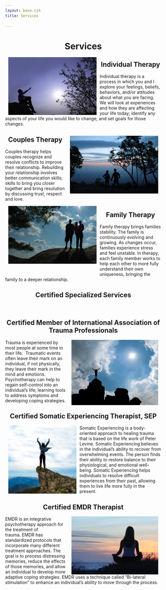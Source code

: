 ```yaml
---
layout: base.njk
title: Services

---
```

<h1 style="text-align: center;">Services</h1>

<img style="float: left; margin-left: 10px; margin-right: 10px;" src="/files/dreamstimelargeindividual.jpg" alt="A man pointing to the sun." width="285" height="186" />
<h2 style="text-align: center;">Individual Therapy</h2>

Individual therapy is a process in which you and I explore your feelings, beliefs, behaviors, and/or attitudes about what you are facing. We will look at experiences and how they are affecting your life today; identify any aspects of your life you would like to change, and set goals for those changes.

<h2 style="text-align: center;">Couples Therapy <img style="float: right; margin-left: 10px; margin-right: 10px;" src="/files/dreamstimecouple.jpg" alt="A couple walking together." width="285" height="186" /></h2>

Couples therapy helps couples recognize and resolve conflicts to improve their relationship. Rebuilding your relationship involves better communication skills; skills to bring you closer together and bring resolution by discussing trust, respect and love.

<img style="float: left; margin-left: 10px; margin-right: 10px; margin-bottom: 30px;" src="/files/dreamstimefamily.jpg" alt="A family posing on a hill." width="285" height="186" />

<h2 style="text-align: center;">Family Therapy</h2>

Family therapy brings families stability. The family is continuously evolving and growing. As changes occur, families experience stress and feel unstable. In therapy, each family member works to help each other to more fully understand their own uniqueness, bringing the family to a deeper relationship.

<h2 style="text-align: center;">Certified Specialized Services</h2>
<br>

<h2 style="text-align: center;">Certified Member of International Association of Trauma Professionals</h2>
<img style="float: right; margin-left: 10px; margin-right: 10px;" src="/files/dreamstimetrauma.jpg" alt="A person successfully climbed a mountain." width="280" height="210" />

Trauma is experienced by most people at some time in their life.  Traumatic events often leave their mark on an individual, if not physically, they leave their mark in the mind and emotions.  Psychotherapy can help to regain self-control into an individual’s life; learning tools to address symptoms and developing coping strategies.
<br>

<h2 style="text-align: center;">Certified Somatic Experiencing Therapist, SEP</h2>
<img style="float: left; margin-left: 10px; margin-right: 10px;" src="/files/dreamstime_xs_40121596.jpg" alt="A woman excitedly raising her arms on a mountain." width="220" height="220" />

Somatic Experiencing is a body-oriented approach to healing trauma that is based on the life work of Peter Levine. Somatic Experiencing believes in the individual’s ability to recover from overwhelming events. The person finds their ability to restore balance to their physiological, and emotional well-being. Somatic Experiencing helps individuals to resolve difficult experiences from their past, allowing them to live life more fully in the present.

<h2 style="text-align: center;">Certified EMDR Therapist</h2>
<img style="float: right; margin-left: 10px; margin-right: 10px;" src="/files/dreamstimeemdr.jpg" alt="A woman mediating by the beach." width="280" height="187" />

EMDR is an integrative psychotherapy approach for the treatment of trauma. EMDR has standardized protocols that incorporate many different treatment approaches. The goal is to process distressing memories, reduce the effects of those memories, and allow an individual to develop more adaptive coping strategies. EMDR uses a technique called “Bi-lateral stimulation” to enhance an individual’s ability to move through the process.